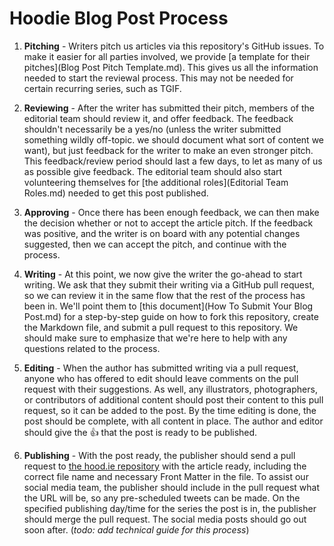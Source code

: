 # Hoodie Blog Post Process

1. **Pitching** - Writers pitch us articles via this repository's GitHub issues. To make it easier for all parties involved, we provide [a template for their pitches](Blog Post Pitch Template.md). This gives us all the information needed to start the reviewal process. This may not be needed for certain recurring series, such as TGIF.

2. **Reviewing** - After the writer has submitted their pitch, members of the editorial team should review it, and offer feedback. The feedback shouldn't necessarily be a yes/no (unless the writer submitted something wildly off-topic. we should document what sort of content we want), but just feedback for the writer to make an even stronger pitch. This feedback/review period should last a few days, to let as many of us as possible give feedback. The editorial team should also start volunteering themselves for [the additional roles](Editorial Team Roles.md) needed to get this post published.

3. **Approving** - Once there has been enough feedback, we can then make the decision whether or not to accept the article pitch. If the feedback was positive, and the writer is on board with any potential changes suggested, then we can accept the pitch, and continue with the process.

4. **Writing** - At this point, we now give the writer the go-ahead to start writing. We ask that they submit their writing via a GitHub pull request, so we can review it in the same flow that the rest of the process has been in. We'll point them to [this document](How To Submit Your Blog Post.md) for a step-by-step guide on how to fork this repository, create the Markdown file, and submit a pull request to this repository. We should make sure to emphasize that we're here to help with any questions related to the process.

5. **Editing** - When the author has submitted writing via a pull request, anyone who has offered to edit should leave comments on the pull request with their suggestions. As well, any illustrators, photographers, or contributors of additional content should post their content to this pull request, so it can be added to the post. By the time editing is done, the post should be complete, with all content in place. The author and editor should give the :+1: that the post is ready to be published.

6. **Publishing** - With the post ready, the publisher should send a pull request to [the hood.ie repository](https://github.com/hoodiehq/hood.ie) with the article ready, including the correct file name and necessary Front Matter in the file. To assist our social media team, the publisher should include in the pull request what the URL will be, so any pre-scheduled tweets can be made. On the specified publishing day/time for the series the post is in, the publisher should merge the pull request. The social media posts should go out soon after. (*todo: add technical guide for this process*)
